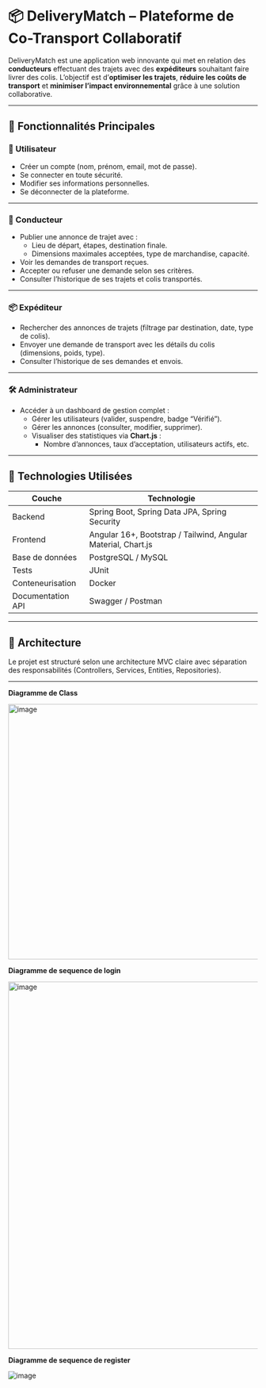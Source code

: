 # 📦 DeliveryMatch – Plateforme de Co-Transport Collaboratif

DeliveryMatch est une application web innovante qui met en relation des **conducteurs** effectuant des trajets avec des **expéditeurs** souhaitant faire livrer des colis. L’objectif est d’**optimiser les trajets**, **réduire les coûts de transport** et **minimiser l’impact environnemental** grâce à une solution collaborative.

---

## 🚀 Fonctionnalités Principales

### 👤 Utilisateur

- Créer un compte (nom, prénom, email, mot de passe).
- Se connecter en toute sécurité.
- Modifier ses informations personnelles.
- Se déconnecter de la plateforme.

---

### 🚚 Conducteur

- Publier une annonce de trajet avec :
  - Lieu de départ, étapes, destination finale.
  - Dimensions maximales acceptées, type de marchandise, capacité.
- Voir les demandes de transport reçues.
- Accepter ou refuser une demande selon ses critères.
- Consulter l’historique de ses trajets et colis transportés.

---

### 📦 Expéditeur

- Rechercher des annonces de trajets (filtrage par destination, date, type de colis).
- Envoyer une demande de transport avec les détails du colis (dimensions, poids, type).
- Consulter l’historique de ses demandes et envois.

---

### 🛠️ Administrateur

- Accéder à un dashboard de gestion complet :
  - Gérer les utilisateurs (valider, suspendre, badge “Vérifié”).
  - Gérer les annonces (consulter, modifier, supprimer).
  - Visualiser des statistiques via **Chart.js** :
    - Nombre d’annonces, taux d’acceptation, utilisateurs actifs, etc.

---

## 🧰 Technologies Utilisées

| Couche       | Technologie                         |
|--------------|-------------------------------------|
| Backend      | Spring Boot, Spring Data JPA, Spring Security |
| Frontend     | Angular 16+, Bootstrap / Tailwind, Angular Material, Chart.js |
| Base de données | PostgreSQL / MySQL               |
| Tests        | JUnit                               |
| Conteneurisation | Docker                          |
| Documentation API | Swagger / Postman              |

---

## 📂 Architecture

Le projet est structuré selon une architecture MVC claire avec séparation des responsabilités (Controllers, Services, Entities, Repositories).

---

**Diagramme de Class**

<img width="515" alt="image" src="https://github.com/user-attachments/assets/b0dd172a-f04e-45aa-9a16-fa57c270bc0b" />


**Diagramme de sequence de login**

<img width="741" alt="image" src="https://github.com/user-attachments/assets/3e64e5e9-1a25-4e6a-83bc-166fecb3253f" />


**Diagramme de sequence de register**


![image](https://github.com/user-attachments/assets/16ac94d8-ef43-42b2-95a3-26501001ea04)





